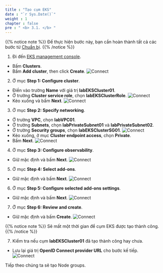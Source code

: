 ```yaml
---
title : "Tạo cụm EKS"
date : "`r Sys.Date()`"
weight : 1
chapter : false
pre : " <b> 3.1. </b> "
---
```


{{% notice note %}}
Để thực hiện bước này, bạn cần hoàn thành tất cả các bước từ [Chuẩn bị](/2-Prerequisite/).
{{% /notice %}}

1. Đi đến [EKS management console](https://console.aws.amazon.com/eks/home).
  - Bấm **Clusters**.
  - Bấm **Add cluster**, then click **Create**.
  ![Connect](/images/3.eks/ws01-createeks01.png)

2. Ở mục **Step 1: Configure cluster**.
  - Điền vào trường **Name** với giá trị **labEKSCluster01**.
  - Ở trường **Cluster service role**, chọn **labEKSClusterRole**.
  ![Connect](/images/3.eks/ws01-createeks02.png)
  - Kéo xuống và bấm **Next**.
  ![Connect](/images/3.eks/ws01-createeks03.png)

3. Ở mục **Step 2: Specify networking**.
  - Ở trường **VPC**, chọn **labVPC01**.
  - Ở trường **Subnets**, chọn **labPrivateSubnet01** và **labPrivateSubnet02**.
  - Ở trường **Security groups**, chọn **labEKSClusterSG01**.
  ![Connect](/images/3.eks/ws01-createeks04.png)
  - Kéo xuống, ở mục **Cluster endpoint access**, chọn **Private**.
  - Bấm **Next**.
  ![Connect](/images/3.eks/ws01-createeks05.png)

4. Ở mục **Step 3: Configure observability**.
  - Giữ mặc định và bấm **Next**.
  ![Connect](/images/3.eks/ws01-createeks06.png)

5. Ở mục **Step 4: Select add-ons**.
  - Giữ mặc định và bấm **Next**.
  ![Connect](/images/3.eks/ws01-createeks07.png)

6. Ở mục **Step 5: Configure selected add-ons settings**.
  - Giữ mặc định và bấm **Next**.
  ![Connect](/images/3.eks/ws01-createeks08.png)

7. Ở mục **Step 6: Review and create**.
  - Giữ mặc định và bấm **Create**.
  ![Connect](/images/3.eks/ws01-createeks09.png)

  {{% notice note %}}
  Sẽ mất một thời gian để cụm EKS được tạo thành công.
  {{% /notice %}}

7. Kiểm tra nếu cụm **labEKSCluster01** đã tạo thành công hay chưa.
  - Lưu lại giá trị **OpenID Connect provider URL** cho bước kế tiếp.
  ![Connect](/images/3.eks/ws01-createeks10.png)

Tiếp theo chúng ta sẽ tạo Node groups.
